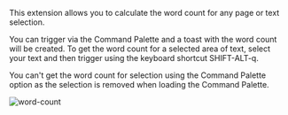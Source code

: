 This extension allows you to calculate the word count for any page or text selection. 

You can trigger via the Command Palette and a toast with the word count will be created. To get the word count for a selected area of text, select your text and then trigger using the keyboard shortcut SHIFT-ALT-q.

You can't get the word count for selection using the Command Palette option as the selection is removed when loading the Command Palette.

![word-count](https://user-images.githubusercontent.com/6857790/182960342-d1104d27-d156-4e7a-baf3-c80275e3f397.gif)
